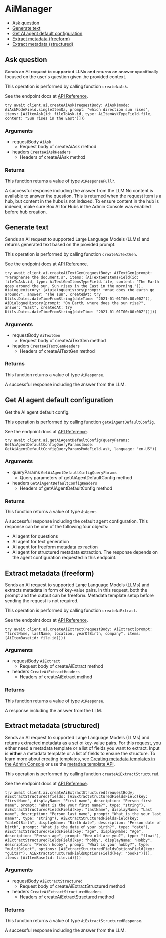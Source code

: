 # AiManager


- [Ask question](#ask-question)
- [Generate text](#generate-text)
- [Get AI agent default configuration](#get-ai-agent-default-configuration)
- [Extract metadata (freeform)](#extract-metadata-freeform)
- [Extract metadata (structured)](#extract-metadata-structured)

## Ask question

Sends an AI request to supported LLMs and returns an answer specifically focused on the user's question given the provided context.

This operation is performed by calling function `createAiAsk`.

See the endpoint docs at
[API Reference](https://developer.box.com/reference/post-ai-ask/).

<!-- sample post_ai_ask -->
```
try await client.ai.createAiAsk(requestBody: AiAsk(mode: AiAskModeField.singleItemQa, prompt: "which direction sun rises", items: [AiItemAsk(id: fileToAsk.id, type: AiItemAskTypeField.file, content: "Sun rises in the East")]))
```

### Arguments

- requestBody `AiAsk`
  - Request body of createAiAsk method
- headers `CreateAiAskHeaders`
  - Headers of createAiAsk method


### Returns

This function returns a value of type `AiResponseFull?`.

A successful response including the answer from the LLM.No content is available to answer the question. This is returned when the request item is a hub, but content in the hubs is not indexed. To ensure content in the hub is indexed, make sure Box AI for Hubs in the Admin Console was enabled before hub creation.


## Generate text

Sends an AI request to supported Large Language Models (LLMs) and returns generated text based on the provided prompt.

This operation is performed by calling function `createAiTextGen`.

See the endpoint docs at
[API Reference](https://developer.box.com/reference/post-ai-text-gen/).

<!-- sample post_ai_text_gen -->
```
try await client.ai.createAiTextGen(requestBody: AiTextGen(prompt: "Parapharse the document.s", items: [AiTextGenItemsField(id: fileToAsk.id, type: AiTextGenItemsTypeField.file, content: "The Earth goes around the sun. Sun rises in the East in the morning.")], dialogueHistory: [AiDialogueHistory(prompt: "What does the earth go around?", answer: "The sun", createdAt: try Utils.Dates.dateTimeFromString(dateTime: "2021-01-01T00:00:00Z")), AiDialogueHistory(prompt: "On Earth, where does the sun rise?", answer: "East", createdAt: try Utils.Dates.dateTimeFromString(dateTime: "2021-01-01T00:00:00Z"))]))
```

### Arguments

- requestBody `AiTextGen`
  - Request body of createAiTextGen method
- headers `CreateAiTextGenHeaders`
  - Headers of createAiTextGen method


### Returns

This function returns a value of type `AiResponse`.

A successful response including the answer from the LLM.


## Get AI agent default configuration

Get the AI agent default config.

This operation is performed by calling function `getAiAgentDefaultConfig`.

See the endpoint docs at
[API Reference](https://developer.box.com/reference/get-ai-agent-default/).

<!-- sample get_ai_agent_default -->
```
try await client.ai.getAiAgentDefaultConfig(queryParams: GetAiAgentDefaultConfigQueryParams(mode: GetAiAgentDefaultConfigQueryParamsModeField.ask, language: "en-US"))
```

### Arguments

- queryParams `GetAiAgentDefaultConfigQueryParams`
  - Query parameters of getAiAgentDefaultConfig method
- headers `GetAiAgentDefaultConfigHeaders`
  - Headers of getAiAgentDefaultConfig method


### Returns

This function returns a value of type `AiAgent`.

A successful response including the default agent configuration.
This response can be one of the following four objects:
* AI agent for questions
* AI agent for text generation
* AI agent for freeform metadata extraction
* AI agent for structured metadata extraction.
The response depends on the agent configuration requested in this endpoint.


## Extract metadata (freeform)

Sends an AI request to supported Large Language Models (LLMs) and extracts metadata in form of key-value pairs.
In this request, both the prompt and the output can be freeform.
Metadata template setup before sending the request is not required.

This operation is performed by calling function `createAiExtract`.

See the endpoint docs at
[API Reference](https://developer.box.com/reference/post-ai-extract/).

<!-- sample post_ai_extract -->
```
try await client.ai.createAiExtract(requestBody: AiExtract(prompt: "firstName, lastName, location, yearOfBirth, company", items: [AiItemBase(id: file.id)]))
```

### Arguments

- requestBody `AiExtract`
  - Request body of createAiExtract method
- headers `CreateAiExtractHeaders`
  - Headers of createAiExtract method


### Returns

This function returns a value of type `AiResponse`.

A response including the answer from the LLM.


## Extract metadata (structured)

Sends an AI request to supported Large Language Models (LLMs) and returns extracted metadata as a set of key-value pairs.
For this request, you either need a metadata template or a list of fields you want to extract.
Input is **either** a metadata template or a list of fields to ensure the structure.
To learn more about creating templates, see [Creating metadata templates in the Admin Console](https://support.box.com/hc/en-us/articles/360044194033-Customizing-Metadata-Templates)
or use the [metadata template API](g://metadata/templates/create).

This operation is performed by calling function `createAiExtractStructured`.

See the endpoint docs at
[API Reference](https://developer.box.com/reference/post-ai-extract-structured/).

<!-- sample post_ai_extract_structured -->
```
try await client.ai.createAiExtractStructured(requestBody: AiExtractStructured(fields: [AiExtractStructuredFieldsField(key: "firstName", displayName: "First name", description: "Person first name", prompt: "What is the your first name?", type: "string"), AiExtractStructuredFieldsField(key: "lastName", displayName: "Last name", description: "Person last name", prompt: "What is the your last name?", type: "string"), AiExtractStructuredFieldsField(key: "dateOfBirth", displayName: "Birth date", description: "Person date of birth", prompt: "What is the date of your birth?", type: "date"), AiExtractStructuredFieldsField(key: "age", displayName: "Age", description: "Person age", prompt: "How old are you?", type: "float"), AiExtractStructuredFieldsField(key: "hobby", displayName: "Hobby", description: "Person hobby", prompt: "What is your hobby?", type: "multiSelect", options: [AiExtractStructuredFieldsOptionsField(key: "guitar"), AiExtractStructuredFieldsOptionsField(key: "books")])], items: [AiItemBase(id: file.id)]))
```

### Arguments

- requestBody `AiExtractStructured`
  - Request body of createAiExtractStructured method
- headers `CreateAiExtractStructuredHeaders`
  - Headers of createAiExtractStructured method


### Returns

This function returns a value of type `AiExtractStructuredResponse`.

A successful response including the answer from the LLM.



